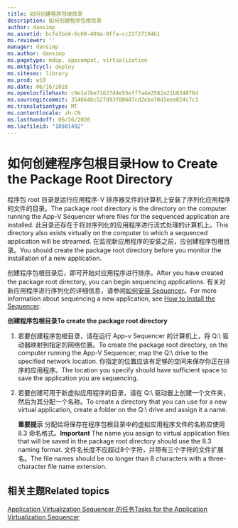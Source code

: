 ```yaml
---
title: 如何创建程序包根目录
description: 如何创建程序包根目录
author: dansimp
ms.assetid: bcfe3bd4-6c60-409a-8ffa-cc22f27194b1
ms.reviewer: ''
manager: dansimp
ms.author: dansimp
ms.pagetype: mdop, appcompat, virtualization
ms.mktglfcycl: deploy
ms.sitesec: library
ms.prod: w10
ms.date: 06/16/2016
ms.openlocfilehash: c9e1e7be71627d4e55eff7a4e2582a21b834876d
ms.sourcegitcommit: 354664bc527d93f80687cd2eba70d1eea024c7c3
ms.translationtype: MT
ms.contentlocale: zh-CN
ms.lasthandoff: 06/26/2020
ms.locfileid: "10801492"
---
```

# <span data-ttu-id="76277-103">如何创建程序包根目录</span><span class="sxs-lookup"><span data-stu-id="76277-103">How to Create the Package Root Directory</span></span>


<span data-ttu-id="76277-104">程序包 root 目录是运行应用程序-V 排序器文件的计算机上安装了序列化应用程序的文件的目录。</span><span class="sxs-lookup"><span data-stu-id="76277-104">The package root directory is the directory on the computer running the App-V Sequencer where files for the sequenced application are installed.</span></span> <span data-ttu-id="76277-105">此目录还存在于将对序列化的应用程序进行流式处理的计算机上。</span><span class="sxs-lookup"><span data-stu-id="76277-105">This directory also exists virtually on the computer to which a sequenced application will be streamed.</span></span> <span data-ttu-id="76277-106">在监视新应用程序的安装之前，应创建程序包根目录。</span><span class="sxs-lookup"><span data-stu-id="76277-106">You should create the package root directory before you monitor the installation of a new application.</span></span>

<span data-ttu-id="76277-107">创建程序包根目录后，即可开始对应用程序进行排序。</span><span class="sxs-lookup"><span data-stu-id="76277-107">After you have created the package root directory, you can begin sequencing applications.</span></span> <span data-ttu-id="76277-108">有关对新应用程序进行序列化的详细信息，请参阅[如何安装 Sequencer](how-to-install-the-sequencer.md)。</span><span class="sxs-lookup"><span data-stu-id="76277-108">For more information about sequencing a new application, see [How to Install the Sequencer](how-to-install-the-sequencer.md).</span></span>

**<span data-ttu-id="76277-109">创建程序包根目录</span><span class="sxs-lookup"><span data-stu-id="76277-109">To create the package root directory</span></span>**

1.  <span data-ttu-id="76277-110">若要创建程序包根目录，请在运行 App-v Sequencer 的计算机上，将 Q:\\ 驱动器映射到指定的网络位置。</span><span class="sxs-lookup"><span data-stu-id="76277-110">To create the package root directory, on the computer running the App-V Sequencer, map the Q:\\ drive to the specified network location.</span></span> <span data-ttu-id="76277-111">你指定的位置应该有足够的空间来保存你正在排序的应用程序。</span><span class="sxs-lookup"><span data-stu-id="76277-111">The location you specify should have sufficient space to save the application you are sequencing.</span></span>

2.  <span data-ttu-id="76277-112">若要创建可用于新虚拟应用程序的目录，请在 Q:\\ 驱动器上创建一个文件夹，然后为其分配一个名称。</span><span class="sxs-lookup"><span data-stu-id="76277-112">To create a directory that you can use for a new virtual application, create a folder on the Q:\\ drive and assign it a name.</span></span>

    <span data-ttu-id="76277-113">**重要提示** 分配给将保存在程序包根目录中的虚拟应用程序文件的名称应使用8.3 命名格式。</span><span class="sxs-lookup"><span data-stu-id="76277-113">**Important** The name you assign to virtual application files that will be saved in the package root directory should use the 8.3 naming format.</span></span> <span data-ttu-id="76277-114">文件名长度不应超过8个字符，并带有三个字符的文件扩展名。</span><span class="sxs-lookup"><span data-stu-id="76277-114">The file names should be no longer than 8 characters with a three-character file name extension.</span></span>

     

## <span data-ttu-id="76277-115">相关主题</span><span class="sxs-lookup"><span data-stu-id="76277-115">Related topics</span></span>


[<span data-ttu-id="76277-116">Application Virtualization Sequencer 的任务</span><span class="sxs-lookup"><span data-stu-id="76277-116">Tasks for the Application Virtualization Sequencer</span></span>](tasks-for-the-application-virtualization-sequencer.md)

 

 





